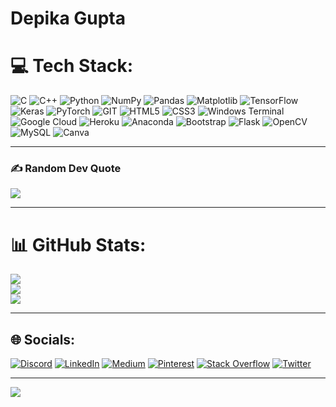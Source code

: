 # Depika Gupta

# 💻 Tech Stack:
![C](https://img.shields.io/badge/c-%2300599C.svg?style=flat&logo=c&logoColor=white) ![C++](https://img.shields.io/badge/c++-%2300599C.svg?style=flat&logo=c%2B%2B&logoColor=white) ![Python](https://img.shields.io/badge/python-3670A0?style=flat&logo=python&logoColor=ffdd54) ![NumPy](https://img.shields.io/badge/numpy-%23013243.svg?style=flat&logo=numpy&logoColor=white) ![Pandas](https://img.shields.io/badge/pandas-%23150458.svg?style=flat&logo=pandas&logoColor=white) ![Matplotlib](https://img.shields.io/badge/Matplotlib-%23ffffff.svg?style=flat&logo=Matplotlib&logoColor=black) ![TensorFlow](https://img.shields.io/badge/TensorFlow-%23FF6F00.svg?style=flat&logo=TensorFlow&logoColor=white) ![Keras](https://img.shields.io/badge/Keras-%23D00000.svg?style=flat&logo=Keras&logoColor=white) ![PyTorch](https://img.shields.io/badge/PyTorch-%23EE4C2C.svg?style=flat&logo=PyTorch&logoColor=white) ![GIT](https://img.shields.io/badge/Git-fc6d26?style=flat&logo=git&logoColor=white) ![HTML5](https://img.shields.io/badge/html5-%23E34F26.svg?style=flat&logo=html5&logoColor=white) ![CSS3](https://img.shields.io/badge/css3-%231572B6.svg?style=flat&logo=css3&logoColor=white) ![Windows Terminal](https://img.shields.io/badge/Windows%20Terminal-%234D4D4D.svg?style=flat&logo=windows-terminal&logoColor=white) ![Google Cloud](https://img.shields.io/badge/GoogleCloud-%234285F4.svg?style=flat&logo=google-cloud&logoColor=white) ![Heroku](https://img.shields.io/badge/heroku-%23430098.svg?style=flat&logo=heroku&logoColor=white) ![Anaconda](https://img.shields.io/badge/Anaconda-%2344A833.svg?style=flat&logo=anaconda&logoColor=white) ![Bootstrap](https://img.shields.io/badge/bootstrap-%238511FA.svg?style=flat&logo=bootstrap&logoColor=white) ![Flask](https://img.shields.io/badge/flask-%23000.svg?style=flat&logo=flask&logoColor=white) ![OpenCV](https://img.shields.io/badge/opencv-%23white.svg?style=flat&logo=opencv&logoColor=white) ![MySQL](https://img.shields.io/badge/mysql-%2300000f.svg?style=flat&logo=mysql&logoColor=white) ![Canva](https://img.shields.io/badge/Canva-%2300C4CC.svg?style=flat&logo=Canva&logoColor=white)

---
### ✍️ Random Dev Quote
![](https://quotes-github-readme.vercel.app/api?type=horizontal&theme=radical)

---

# 📊 GitHub Stats:
![](https://github-readme-stats.vercel.app/api?username=depikaguptaa&theme=midnight-purple&hide_border=false&include_all_commits=true&count_private=true)<br/>
![](https://github-readme-streak-stats.herokuapp.com/?user=depikaguptaa&theme=midnight-purple&hide_border=false)<br/>
![](https://github-readme-stats.vercel.app/api/top-langs/?username=depikaguptaa&theme=midnight-purple&hide_border=false&include_all_commits=true&count_private=true&layout=compact)

---

## 🌐 Socials:
[![Discord](https://img.shields.io/badge/Discord-%237289DA.svg?logo=discord&logoColor=white)](https://discord.gg/557606885616910336) [![LinkedIn](https://img.shields.io/badge/LinkedIn-%230077B5.svg?logo=linkedin&logoColor=white)](https://linkedin.com/in/https://www.linkedin.com/in/depika-gupta/) [![Medium](https://img.shields.io/badge/Medium-12100E?logo=medium&logoColor=white)](https://medium.com/@https://medium.com/@depikag21) [![Pinterest](https://img.shields.io/badge/Pinterest-%23E60023.svg?logo=Pinterest&logoColor=white)](https://pinterest.com/https://in.pinterest.com/beenthatdepika) [![Stack Overflow](https://img.shields.io/badge/-Stackoverflow-FE7A16?logo=stack-overflow&logoColor=white)](https://stackoverflow.com/users/https://stackoverflow.com/users/17486002/depika-gupta) [![Twitter](https://img.shields.io/badge/Twitter-%231DA1F2.svg?logo=Twitter&logoColor=white)](https://twitter.com/https://twitter.com/depikaguptaa) 

---
[![](https://visitcount.itsvg.in/api?id=depikaguptaa&icon=9&color=10)](https://visitcount.itsvg.in)

<!-- Proudly created with GPRM ( https://gprm.itsvg.in ) -->
